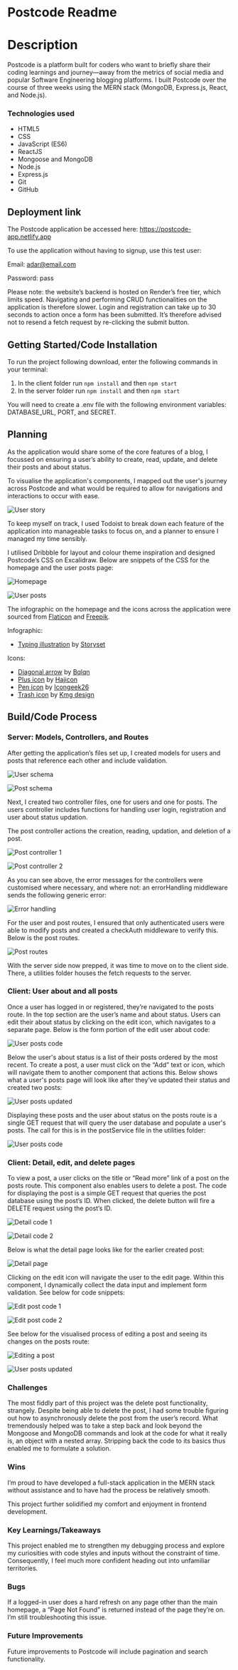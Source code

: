 # Postcode Readme

# Description

Postcode is a platform built for coders who want to briefly share their coding learnings and journey—away from the metrics of social media and popular Software Engineering blogging platforms. I built Postcode over the course of three weeks using the MERN stack (MongoDB, Express.js, React, and Node.js).

### Technologies used

- HTML5
- CSS
- JavaScript (ES6)
- ReactJS
- Mongoose and MongoDB
- Node.js
- Express.js
- Git
- GitHub

## Deployment link

The Postcode application be accessed here: https://postcode-app.netlify.app

To use the application without having to signup, use this test user:

Email: adar@email.com

Password: pass

Please note: the website’s backend is hosted on Render’s free tier, which limits speed. Navigating and performing CRUD functionalities on the application is therefore slower. Login and registration can take up to 30 seconds to action once a form has been submitted. It’s therefore advised not to resend a fetch request by re-clicking the submit button.

## Getting Started/Code Installation

To run the project following download, enter the following commands in your terminal:

1. In the client folder run `npm install` and then `npm start`
2. In the server folder run `npm install` and then `npm start`

You will need to create a .env file with the following environment variables: DATABASE_URL, PORT, and SECRET.

## Planning

As the application would share some of the core features of a blog, I focussed on ensuring a user’s ability to create, read, update, and delete their posts and about status.

To visualise the application's components, I mapped out the user's journey across Postcode and what would be required to allow for navigations and interactions to occur with ease.

![User story](./client/src/images/readme/postcode-user-journey.png)

To keep myself on track, I used Todoist to break down each feature of the application into manageable tasks to focus on, and a planner to ensure I managed my time sensibly.

I utilised Dribbble for layout and colour theme inspiration and designed Postcode’s CSS on Excalidraw. Below are snippets of the CSS for the homepage and the user posts page:

![Homepage](./client/src/images/readme/homepage-css.png)

![User posts](./client/src/images/readme/Userposts-css.png)

The infographic on the homepage and the icons across the application were sourced from [Flaticon](https://www.flaticon.com/) and [Freepik](https://www.freepik.com/).

Infographic:

- [Typing illustration](https://www.freepik.com/free-vector/code-typing-concept-illustration_10259340.htm) by [Storyset ](https://www.freepik.com/author/stories)

Icons:

- [Diagonal arrow](https://www.flaticon.com/free-icon/diagonal-arrow_2223606) by [Bqlqn](https://www.flaticon.com/authors/bqlqn)
- [Plus icon](https://www.flaticon.com/free-icon/plus_3312174) by [Hajicon](https://www.flaticon.com/authors/hajicon)
- [Pen icon](https://www.flaticon.com/free-icon/pen_1250615) by [Icongeek26](https://www.flaticon.com/authors/icongeek26)
- [Trash icon](https://www.flaticon.com/free-icon/trash_3177276) by [Kmg design](https://www.flaticon.com/authors/kmg-design)

## Build/Code Process

### Server: Models, Controllers, and Routes

After getting the application’s files set up, I created models for users and posts that reference each other and include validation.

![User schema](./client/src/images/readme/user-schema.png)

![Post schema](./client/src/images/readme/post-schema.png)

Next, I created two controller files, one for users and one for posts. The users controller includes functions for handling user login, registration and user about status updation.

The post controller actions the creation, reading, updation, and deletion of a post.

![Post controller 1](./client/src/images/readme/post-controller-1.png)

![Post controller 2](./client/src/images/readme/post-controller-2.png)

As you can see above, the error messages for the controllers were customised where necessary, and where not: an errorHandling middleware sends the following generic error:

![Error handling](./client/src/images/readme/errorhandling.png)

For the user and post routes, I ensured that only authenticated users were able to modify posts and created a checkAuth middleware to verify this. Below is the post routes.

![Post routes](./client/src/images/readme/post-routes.png)

With the server side now prepped, it was time to move on to the client side. There, a utilities folder houses the fetch requests to the server.

### Client: User about and all posts

Once a user has logged in or registered, they’re navigated to the posts route. In the top section are the user’s name and about status. Users can edit their about status by clicking on the edit icon, which navigates to a separate page. Below is the form portion of the edit user about code:

![User posts code](./client/src/images/readme/user-posts-code.png)

Below the user's about status is a list of their posts ordered by the most recent. To create a post, a user must click on the “Add” text or icon, which will navigate them to another component that actions this. Below shows what a user's posts page will look like after they’ve updated their status and created two posts:

![User posts updated](./client/src/images/readme/postcode-userposts-new.png)

Displaying these posts and the user about status on the posts route is a single GET request that will query the user database and populate a user's posts. The call for this is in the postService file in the utilities folder:

![User posts code](./client/src/images/readme/getposts-code.png)

### Client: Detail, edit, and delete pages

To view a post, a user clicks on the title or “Read more” link of a post on the posts route. This component also enables users to delete a post. The code for displaying the post is a simple GET request that queries the post database using the post’s ID. When clicked, the delete button will fire a DELETE request using the post’s ID.

![Detail code 1](./client/src/images/readme/detail-code-1.png)

![Detail code 2](./client/src/images/readme/detail-code-2.png)

Below is what the detail page looks like for the earlier created post:

![Detail page](./client/src/images/readme/postcode-detail.png)

Clicking on the edit icon will navigate the user to the edit page. Within this component, I dynamically collect the data input and implement form validation. See below for code snippets:

![Edit post code 1](./client/src/images/readme/edit-post-code-1.png)

![Edit post code 2](./client/src/images/readme/edit-post-code-2.png)

See below for the visualised process of editing a post and seeing its changes on the posts route:

![Editing a post](./client/src/images/readme/postcode-updatepost.png)

![User posts updated](./client/src/images/readme/postcode-userposts-updated.png)

### Challenges

The most fiddly part of this project was the delete post functionality, strangely. Despite being able to delete the post, I had some trouble figuring out how to asynchronously delete the post from the user’s record. What tremendously helped was to take a step back and look beyond the Mongoose and MongoDB commands and look at the code for what it really is, an object with a nested array. Stripping back the code to its basics thus enabled me to formulate a solution.

### Wins

I’m proud to have developed a full-stack application in the MERN stack without assistance and to have had the process be relatively smooth.

This project further solidified my comfort and enjoyment in frontend development.

### Key Learnings/Takeaways

This project enabled me to strengthen my debugging process and explore my curiosities with code styles and inputs without the constraint of time. Consequently, I feel much more confident heading out into unfamiliar territories.

### Bugs

If a logged-in user does a hard refresh on any page other than the main homepage, a “Page Not Found” is returned instead of the page they’re on. I’m still troubleshooting this issue.

### Future Improvements

Future improvements to Postcode will include pagination and search functionality.

